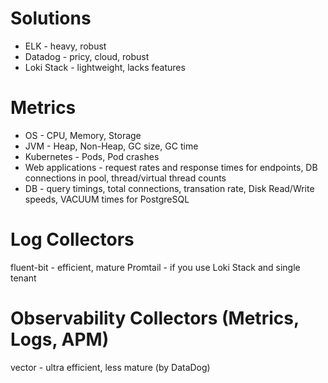 # Solutions
* ELK - heavy, robust 
* Datadog - pricy, cloud, robust
* Loki Stack - lightweight, lacks features

# Metrics
* OS - CPU, Memory, Storage
* JVM - Heap, Non-Heap, GC size, GC time
* Kubernetes - Pods, Pod crashes
* Web applications - request rates and response times for endpoints, DB connections in pool, thread/virtual thread counts
* DB - query timings, total connections, transation rate, Disk Read/Write speeds, VACUUM times for PostgreSQL


# Log Collectors
fluent-bit - efficient, mature
Promtail - if you use Loki Stack and single tenant

# Observability Collectors (Metrics, Logs, APM)
vector - ultra efficient, less mature (by DataDog)
